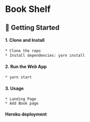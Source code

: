 # Book Shelf
## 🚀 Getting Started

#### 1. Clone and Install

```bash
* Clone the repo
* Install dependencies: yarn install
```
#### 2. Run the _Web_ App

```bash
* yarn start
```
#### 3. Usage
```
* Landing Page
* Add Book page
```

#### Heroku deployment


